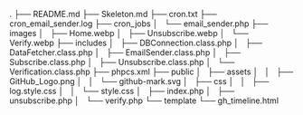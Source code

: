 .
├── README.md
├── Skeleton.md
├── cron.txt
├── cron_email_sender.log
├── cron_jobs
│   └── email_sender.php
├── images
│   ├── Home.webp
│   ├── Unsubscribe.webp
│   └── Verify.webp
├── includes
│   ├── DBConnection.class.php
│   ├── DataFetcher.class.php
│   ├── EmailSender.class.php
│   ├── Subscribe.class.php
│   ├── Unsubscribe.class.php
│   └── Verification.class.php
├── phpcs.xml
├── public
│   ├── assets
│   │   ├── GitHub_Logo.png
│   │   └── github-mark.svg
│   ├── css
│   │   ├── log.style.css
│   │   └── style.css
│   ├── index.php
│   ├── unsubscribe.php
│   └── verify.php
└── template
    └── gh_timeline.html
